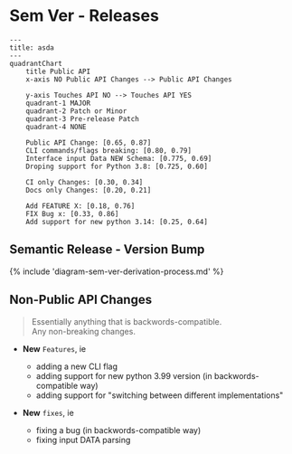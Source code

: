 # Sem Ver - Releases

```mermaid
---
title: asda
---
quadrantChart
    title Public API
    x-axis NO Public API Changes --> Public API Changes

    y-axis Touches API NO --> Touches API YES
    quadrant-1 MAJOR
    quadrant-2 Patch or Minor
    quadrant-3 Pre-release Patch
    quadrant-4 NONE

    Public API Change: [0.65, 0.87]
    CLI commands/flags breaking: [0.80, 0.79]
    Interface input Data NEW Schema: [0.775, 0.69]
    Droping support for Python 3.8: [0.725, 0.60]

    CI only Changes: [0.30, 0.34]
    Docs only Changes: [0.20, 0.21]

    Add FEATURE X: [0.18, 0.76]
    FIX Bug x: [0.33, 0.86]
    Add support for new python 3.14: [0.25, 0.64]
```

## Semantic Release - Version Bump

{% include 'diagram-sem-ver-derivation-process.md' %}


## Non-Public API Changes
> Essentially anything that is backwords-compatible.  
> Any non-breaking changes.

- **New** `Features`, ie

    - adding a new CLI flag
    - adding support for new python 3.99 version (in backwords-compatible way)
    - adding support for "switching between different implementations"

- **New** `fixes`, ie

    - fixing a bug (in backwords-compatible way)
    - fixing input DATA parsing
